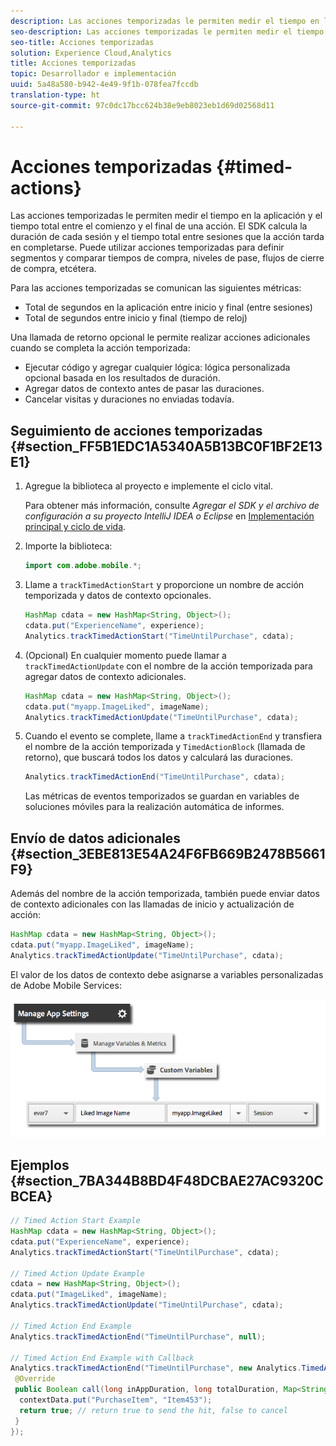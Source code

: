 ```yaml
---
description: Las acciones temporizadas le permiten medir el tiempo en la aplicación y el tiempo total entre el comienzo y el final de una acción. El SDK calcula la duración de cada sesión y el tiempo total entre sesiones que la acción tarda en completarse. Puede utilizar acciones temporizadas para definir segmentos y comparar tiempos de compra, niveles de pase, flujos de cierre de compra, etcétera.
seo-description: Las acciones temporizadas le permiten medir el tiempo en la aplicación y el tiempo total entre el comienzo y el final de una acción. El SDK calcula la duración de cada sesión y el tiempo total entre sesiones que la acción tarda en completarse. Puede utilizar acciones temporizadas para definir segmentos y comparar tiempos de compra, niveles de pase, flujos de cierre de compra, etcétera.
seo-title: Acciones temporizadas
solution: Experience Cloud,Analytics
title: Acciones temporizadas
topic: Desarrollador e implementación
uuid: 5a48a580-b942-4e49-9f1b-078fea7fccdb
translation-type: ht
source-git-commit: 97c0dc17bcc624b38e9eb8023eb1d69d02568d11

---
```



# Acciones temporizadas {#timed-actions}

Las acciones temporizadas le permiten medir el tiempo en la aplicación y el tiempo total entre el comienzo y el final de una acción. El SDK calcula la duración de cada sesión y el tiempo total entre sesiones que la acción tarda en completarse. Puede utilizar acciones temporizadas para definir segmentos y comparar tiempos de compra, niveles de pase, flujos de cierre de compra, etcétera.

Para las acciones temporizadas se comunican las siguientes métricas:

* Total de segundos en la aplicación entre inicio y final (entre sesiones)
* Total de segundos entre inicio y final (tiempo de reloj)

Una llamada de retorno opcional le permite realizar acciones adicionales cuando se completa la acción temporizada:

* Ejecutar código y agregar cualquier lógica: lógica personalizada opcional basada en los resultados de duración.
* Agregar datos de contexto antes de pasar las duraciones.
* Cancelar visitas y duraciones no enviadas todavía.

## Seguimiento de acciones temporizadas {#section_FF5B1EDC1A5340A5B13BC0F1BF2E13E1}

1. Agregue la biblioteca al proyecto e implemente el ciclo vital.

   Para obtener más información, consulte *Agregar el SDK y el archivo de configuración a su proyecto IntelliJ IDEA o Eclipse* en [Implementación principal y ciclo de vida](/help/android/getting-started/dev-qs.md).
1. Importe la biblioteca:

   ```java
   import com.adobe.mobile.*;
   ```

1. Llame a `trackTimedActionStart` y proporcione un nombre de acción temporizada y datos de contexto opcionales.

   ```java
   HashMap cdata = new HashMap<String, Object>(); 
   cdata.put("ExperienceName", experience); 
   Analytics.trackTimedActionStart("TimeUntilPurchase", cdata);
   ```

1. (Opcional) En cualquier momento puede llamar a `trackTimedActionUpdate` con el nombre de la acción temporizada para agregar datos de contexto adicionales.

   ```java
   HashMap cdata = new HashMap<String, Object>(); 
   cdata.put("myapp.ImageLiked", imageName); 
   Analytics.trackTimed​ActionUpdate("TimeUntilPurchase", cdata);
   ```

1. Cuando el evento se complete, llame a `trackTimedActionEnd` y transfiera el nombre de la acción temporizada y `TimedActionBlock` (llamada de retorno), que buscará todos los datos y calculará las duraciones.

   ```java
   Analytics.trackTimedActionEnd("TimeUntilPurchase", cdata);
   ```

   Las métricas de eventos temporizados se guardan en variables de soluciones móviles para la realización automática de informes.

## Envío de datos adicionales {#section_3EBE813E54A24F6FB669B2478B5661F9}

Además del nombre de la acción temporizada, también puede enviar datos de contexto adicionales con las llamadas de inicio y actualización de acción:

```java
HashMap cdata = new HashMap<String, Object>(); 
cdata.put("myapp.ImageLiked", imageName); 
Analytics.trackTimed​ActionUpdate("TimeUntilPurchase", cdata);
```

El valor de los datos de contexto debe asignarse a variables personalizadas de Adobe Mobile Services:

![](assets/map-variable-context-ltv.png)

## Ejemplos {#section_7BA344B8BD4F48DCBAE27AC9320CBCEA}

```java
// Timed Action Start Example 
HashMap cdata = new HashMap<String, Object>(); 
cdata.put("ExperienceName", experience); 
Analytics.trackTimedActionStart("TimeUntilPurchase", cdata); 
 
// Timed Action Update Example 
cdata = new HashMap<String, Object>(); 
cdata.put("ImageLiked", imageName); 
Analytics.trackTimed​ActionUpdate("TimeUntilPurchase", cdata); 
 
// Timed Action End Example 
Analytics.trackTimedActionEnd("TimeUntilPurchase", null); 
 
// Timed Action End Example with Callback 
Analytics.trackTimedActionEnd("TimeUntilPurchase", new Analytics.TimedActionBlock<Boolean>() { 
 @Override 
 public Boolean call(long inAppDuration, long totalDuration, Map<String, Object> contextData) { 
  contextData.put("PurchaseItem", "Item453"); 
  return true; // return true to send the hit, false to cancel 
 } 
});
```

